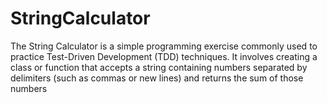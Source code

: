 # StringCalculator
The String Calculator is a simple programming exercise commonly used to practice Test-Driven Development (TDD) techniques. It involves creating a class or function that accepts a string containing numbers separated by delimiters (such as commas or new lines) and returns the sum of those numbers
